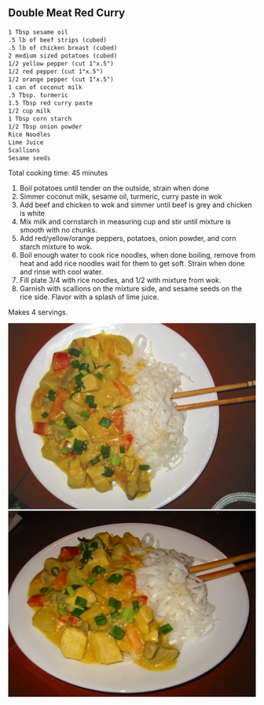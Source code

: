 Double Meat Red Curry 
--------------------------

    1 Tbsp sesame oil
    .5 lb of beef strips (cubed)
    .5 lb of chicken breast (cubed)
    2 medium sized potatoes (cubed)
    1/2 yellow pepper (cut 1"x.5")
    1/2 red pepper (cut 1"x.5")
    1/2 orange pepper (cut 1"x.5")
    1 can of coconut milk
    .5 Tbsp. turmeric
    1.5 Tbsp red curry paste
    1/2 cup milk
    1 Tbsp corn starch
    1/2 Tbsp onion powder
    Rice Noodles
    Lime Juice
    Scallions
    Sesame seeds

Total cooking time: 45 minutes

1. Boil potatoes until tender on the outside, strain when done
2. Simmer coconut milk, sesame oil, turmeric, curry paste in wok
3. Add beef and chicken to wok and simmer until beef is grey and chicken is white
4. Mix milk and cornstarch in measuring cup and stir until mixture is smooth with no chunks.
5. Add red/yellow/orange peppers, potatoes, onion powder, and corn starch mixture to wok.
6. Boil enough water to cook rice noodles, when done boiling, remove from heat and add rice noodles
   wait for them to get soft. Strain when done and rinse with cool water.
7. Fill plate 3/4 with rice noodles, and 1/2 with mixture from wok.
8. Garnish with scallions on the mixture side, and sesame seeds on the rice side. Flavor with a splash of lime juice.

Makes 4 servings.

![Picture 1](picture1.jpg "Picture 1")
![Picture 2](picture2.jpg "Picture 2")
